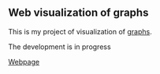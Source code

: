 ## **Web visualization of graphs**
This is my project of visualization of 
[graphs](https://en.wikipedia.org/wiki/Graph_\(discrete_mathematics\)).

The development is in progress

[Webpage](http://standakozak.pythonanywhere.com/)
  
